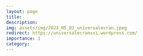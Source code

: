 ```yaml
---
layout: page
title:  
description:  
img: assets/img/2023_05_03_universalecran.jpeg
redirect: https://universalecranxxi.wordpress.com/
importance: 1
category: 
---
```

